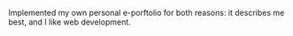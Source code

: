 Implemented my own personal e-porftolio for both reasons: it describes me best,  and I like web development.
